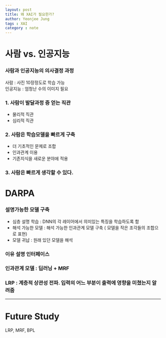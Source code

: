 ```yaml
---
layout: post
title: 왜 XAI가 필요한가?
author: Yeonjee Jung
tags : XAI
category : note
---
```


# 사람 vs. 인공지능

### 사람과 인공지능의 의사결정 과정

사람 : 사진 10장정도로 학습 가능  
인공지능 : 엄청난 수의 이미지 필요

### 1. 사람이 발달과정 중 얻는 직관
* 물리적 직관
* 심리적 직관

### 2. 사람은 학습모델을 빠르게 구축
* 더 기초적인 문제로 조합
* 인과관계 이용
* 기존지식을 새로운 분야에 적용

### 3. 사람은 빠르게 생각할 수 있다.

# DARPA

### 설명가능한 모델 구축
* 심층 설명 학습 : DNN의 각 레이어에서 의미있는 특징을 학습하도록 함
* 해석 가능한 모델 : 해석 가능한 인과관계 모델 구축 ( 모델을 작은 조각들의 조합으로 표현)
* 모델 귀납 : 원래 있던 모델을 해석

### 이유 설명 인터페이스

### 인과관계 모델 : 딥러닝 + MRF

### LRP : 계층적 상관성 전파. 입력의 어느 부분이 출력에 영향을 미쳤는지 알려줌

---
# Future Study
LRP, MRF, BPL
